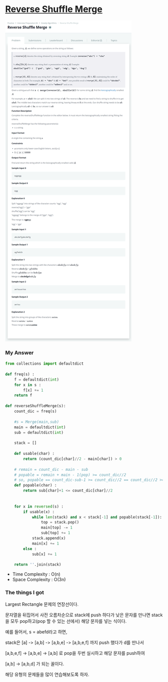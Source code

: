 # [Reverse Shuffle Merge](https://www.hackerrank.com/challenges/reverse-shuffle-merge/problem)

![image](Problem.png)



### My Answer

```python
from collections import defaultdict

def freq(s) : 
    f = defaultdict(int)
    for x in s : 
        f[x] += 1
    return f

def reverseShuffleMerge(s):
    count_dic = freq(s)
    
    #s = Merge(main,sub)
    main = defaultdict(int)
    sub = defaultdict(int)
    
    stack = []
    
    def usable(char) : 
        return (count_dic[char]//2 - main[char]) > 0
            
    # remain = count_dic - main - sub
    # popable = remain + main - 1(pop) >= count_dic//2
    # so, popable == count_dic-sub-1 >= count_dic//2 == count_dic//2 >= sub+1
    def popable(char) : 
        return sub[char]+1 <= count_dic[char]//2
    
    
    for x in reversed(s) : 
        if usable(x) : 
            while len(stack) and x < stack[-1] and popable(stack[-1]): 
                top = stack.pop()
                main[top] -= 1
                sub[top] += 1
            stack.append(x)
            main[x] += 1
        else : 
            sub[x] += 1
        
    return ''.join(stack)
```

* Time Complexity : O(n)
* Space Complexity : O(3n)



### The things I got

Largest Rectangle 문제의 연장선이다.  

문자열을 뒤집어서 사전 오름차순으로 stack에 push 하다가 낮은 문자를 만나면 stack을 모두 pop하고(pop 할 수 있는 선에서) 해당 문자를 넣는 식이다.    

예를 들어서, s = abefd라고 하면,    

stack은 [a] -> [a,b] -> [a,b,e] -> [a,b,e,f] 까지 push 했다가 d를 만나서    

[a,b,e,f] -> [a,b,e] -> [a,b] 로 pop을 두번 실시하고 해당 문자를 push하여  

[a,b] -> [a,b,d] 가 되는 꼴이다.    

해당 유형의 문제들을 많이 연습해보도록 하자. 
